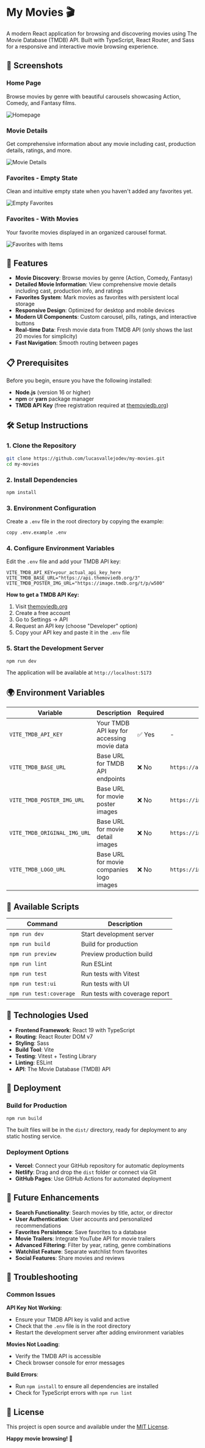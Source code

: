 
# My Movies 🎬

A modern React application for browsing and discovering movies using The Movie Database (TMDB) API. Built with TypeScript, React Router, and Sass for a responsive and interactive movie browsing experience.

## 📸 Screenshots

### Home Page
Browse movies by genre with beautiful carousels showcasing Action, Comedy, and Fantasy films.

![Homepage](doc/homepage.png)

### Movie Details
Get comprehensive information about any movie including cast, production details, ratings, and more.

![Movie Details](doc/details.png)

### Favorites - Empty State
Clean and intuitive empty state when you haven't added any favorites yet.

![Empty Favorites](doc/empty_favorites.png)

### Favorites - With Movies
Your favorite movies displayed in an organized carousel format.

![Favorites with Items](doc/with_items_favorites.png)

## 🚀 Features

- **Movie Discovery**: Browse movies by genre (Action, Comedy, Fantasy)
- **Detailed Movie Information**: View comprehensive movie details including cast, production info, and ratings
- **Favorites System**: Mark movies as favorites with persistent local storage
- **Responsive Design**: Optimized for desktop and mobile devices
- **Modern UI Components**: Custom carousel, pills, ratings, and interactive buttons
- **Real-time Data**: Fresh movie data from TMDB API (only shows the last 20 movies for simplicity)
- **Fast Navigation**: Smooth routing between pages

## 📋 Prerequisites

Before you begin, ensure you have the following installed:
- **Node.js** (version 16 or higher)
- **npm** or **yarn** package manager
- **TMDB API Key** (free registration required at [themoviedb.org](https://www.themoviedb.org/))

## 🛠️ Setup Instructions

### 1. Clone the Repository
```bash
git clone https://github.com/lucasvallejodev/my-movies.git
cd my-movies
```

### 2. Install Dependencies
```bash
npm install
```

### 3. Environment Configuration
Create a `.env` file in the root directory by copying the example:
```bash
copy .env.example .env
```

### 4. Configure Environment Variables
Edit the `.env` file and add your TMDB API key:

```env
VITE_TMDB_API_KEY=your_actual_api_key_here
VITE_TMDB_BASE_URL="https://api.themoviedb.org/3"
VITE_TMDB_POSTER_IMG_URL="https://image.tmdb.org/t/p/w500"
```

**How to get a TMDB API Key:**
1. Visit [themoviedb.org](https://www.themoviedb.org/)
2. Create a free account
3. Go to Settings → API
4. Request an API key (choose "Developer" option)
5. Copy your API key and paste it in the `.env` file

### 5. Start the Development Server
```bash
npm run dev
```

The application will be available at `http://localhost:5173`

## 🌍 Environment Variables

| Variable | Description | Required | Default Value |
|----------|-------------|----------|---------------|
| `VITE_TMDB_API_KEY` | Your TMDB API key for accessing movie data | ✅ Yes | - |
| `VITE_TMDB_BASE_URL` | Base URL for TMDB API endpoints | ❌ No | `https://api.themoviedb.org/3` |
| `VITE_TMDB_POSTER_IMG_URL` | Base URL for movie poster images | ❌ No | `https://image.tmdb.org/t/p/w500` |
| `VITE_TMDB_ORIGINAL_IMG_URL` | Base URL for movie detail images | ❌ No | `https://image.tmdb.org/t/p/original` |
| `VITE_TMDB_LOGO_URL` | Base URL for movie companies logo images | ❌ No | `https://image.tmdb.org/t/p/w200` |

## 🧪 Available Scripts

| Command | Description |
|---------|-------------|
| `npm run dev` | Start development server |
| `npm run build` | Build for production |
| `npm run preview` | Preview production build |
| `npm run lint` | Run ESLint |
| `npm run test` | Run tests with Vitest |
| `npm run test:ui` | Run tests with UI |
| `npm run test:coverage` | Run tests with coverage report |

## 🔧 Technologies Used

- **Frontend Framework**: React 19 with TypeScript
- **Routing**: React Router DOM v7
- **Styling**: Sass
- **Build Tool**: Vite
- **Testing**: Vitest + Testing Library
- **Linting**: ESLint
- **API**: The Movie Database (TMDB) API

## 🚀 Deployment

### Build for Production
```bash
npm run build
```

The built files will be in the `dist/` directory, ready for deployment to any static hosting service.

### Deployment Options
- **Vercel**: Connect your GitHub repository for automatic deployments
- **Netlify**: Drag and drop the `dist` folder or connect via Git
- **GitHub Pages**: Use GitHub Actions for automated deployment

## 🔮 Future Enhancements

- **Search Functionality**: Search movies by title, actor, or director
- **User Authentication**: User accounts and personalized recommendations
- **Favorites Persistence**: Save favorites to a database
- **Movie Trailers**: Integrate YouTube API for movie trailers
- **Advanced Filtering**: Filter by year, rating, genre combinations
- **Watchlist Feature**: Separate watchlist from favorites
- **Social Features**: Share movies and reviews

## 🐛 Troubleshooting

### Common Issues

**API Key Not Working**:
- Ensure your TMDB API key is valid and active
- Check that the `.env` file is in the root directory
- Restart the development server after adding environment variables

**Movies Not Loading**:
- Verify the TMDB API is accessible
- Check browser console for error messages

**Build Errors**:
- Run `npm install` to ensure all dependencies are installed
- Check for TypeScript errors with `npm run lint`

## 📄 License

This project is open source and available under the [MIT License](LICENSE).

**Happy movie browsing! 🍿**